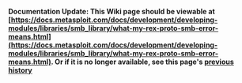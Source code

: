 <!-- Maintainers:  Please do not modify this file directly, create a pull request instead -->

**Documentation Update: This Wiki page should be viewable at [https://docs.metasploit.com/docs/development/developing-modules/libraries/smb_library/what-my-rex-proto-smb-error-means.html](https://docs.metasploit.com/docs/development/developing-modules/libraries/smb_library/what-my-rex-proto-smb-error-means.html). Or if it is no longer available, see this page's [previous history](./_history)**

